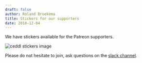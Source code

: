 ```yaml
---
draft: false
author: Roland Broekema
title: Stickers for our supporters
date: 2018-12-04
---
```


We have stickers available for the Patreon supporters.

<p><img src="/img/docs/stickers.png" alt="ceddl stickers image"></p>

Please do not hesitate to join, ask questions on
the <a href="https://join.slack.com/t/ceddl/shared_invite/enQtNDgzMTMxMDg1NTA2LTU1OGNkNGI5ZTkyYmIxYzNlZjUwOTQzNTA2YzBjN2QzZjFmNjhhZGJjY2VlYmUwNTkzYjkwYjZmMGRkZGY1NjU" title="Join our slack chanel"><span>
slack channel</span></a>.
